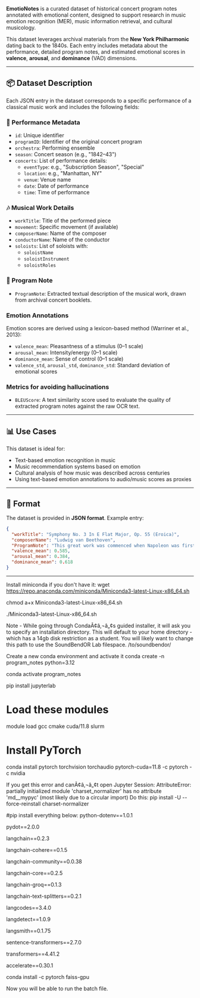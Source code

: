 **EmotioNotes** is a curated dataset of historical concert program notes annotated with emotional content, designed to support research in music emotion recognition (MER), music information retrieval, and cultural musicology.

This dataset leverages archival materials from the **New York Philharmonic** dating back to the 1840s. Each entry includes metadata about the performance, detailed program notes, and estimated emotional scores in **valence**, **arousal**, and **dominance** (VAD) dimensions.

---

## 📦 Dataset Description

Each JSON entry in the dataset corresponds to a specific performance of a classical music work and includes the following fields:

### 🎼 Performance Metadata
- `id`: Unique identifier
- `programID`: Identifier of the original concert program
- `orchestra`: Performing ensemble
- `season`: Concert season (e.g., "1842–43")
- `concerts`: List of performance details:
  - `eventType`: e.g., "Subscription Season", "Special"
  - `location`: e.g., "Manhattan, NY"
  - `venue`: Venue name
  - `date`: Date of performance
  - `time`: Time of performance

### 🎶 Musical Work Details
- `workTitle`: Title of the performed piece
- `movement`: Specific movement (if available)
- `composerName`: Name of the composer
- `conductorName`: Name of the conductor
- `soloists`: List of soloists with:
  - `soloistName`
  - `soloistInstrument`
  - `soloistRoles`

### 📝 Program Note
- `ProgramNote`: Extracted textual description of the musical work, drawn from archival concert booklets.

### Emotion Annotations
Emotion scores are derived using a lexicon-based method (Warriner et al., 2013):
- `valence_mean`: Pleasantness of a stimulus (0–1 scale)
- `arousal_mean`: Intensity/energy (0–1 scale)
- `dominance_mean`: Sense of control (0–1 scale)
- `valence_std`, `arousal_std`, `dominance_std`: Standard deviation of emotional scores

### Metrics for avoiding hallucinations
- `BLEUScore`: A text similarity score used to evaluate the quality of extracted program notes against the raw OCR text.

---

## 📊 Use Cases

This dataset is ideal for:
- Text-based emotion recognition in music
- Music recommendation systems based on emotion
- Cultural analysis of how music was described across centuries
- Using text-based emotion annotations to audio/music scores as proxies

---

## 📁 Format

The dataset is provided in **JSON format**. Example entry:

```json
{
  "workTitle": "Symphony No. 3 In E Flat Major, Op. 55 (Eroica)",
  "composerName": "Ludwig van Beethoven",
  "ProgramNote": "This great work was commenced when Napoleon was first Consul...",
  "valence_mean": 0.585,
  "arousal_mean": 0.384,
  "dominance_mean": 0.618
}
```

---

Install miniconda if you don't have it:
wget https://repo.anaconda.com/miniconda/Miniconda3-latest-Linux-x86_64.sh

chmod a+x Miniconda3-latest-Linux-x86_64.sh

./Miniconda3-latest-Linux-x86_64.sh

Note - While going through CondaÃ¢â‚¬â„¢s guided installer, it will ask you to specify an installation directory. This will default to your home directory - which has a 14gb disk restriction as a student. You will likely want to  change this path to use the SoundBendOR Lab filespace. /to/soundbendor/<ONID>

Create a new conda environment and activate it
conda create -n program_notes python=3.12

conda activate program_notes


pip install jupyterlab

# Load these modules
module load gcc cmake cuda/11.8 slurm

# Install PyTorch
conda install pytorch torchvision torchaudio pytorch-cuda=11.8 -c pytorch -c nvidia

If you get this error and canÃ¢â‚¬â„¢t open Jupyter Session:
AttributeError: partially initialized module 'charset_normalizer' has no attribute 'md__mypyc' (most likely due to a circular import)
Do this:
pip install -U --force-reinstall charset-normalizer

#pip install everything below:
python-dotenv==1.0.1

pydot==2.0.0

langchain==0.2.3

langchain-cohere==0.1.5

langchain-community==0.0.38

langchain-core==0.2.5

langchain-groq==0.1.3

langchain-text-splitters==0.2.1

langcodes==3.4.0

langdetect==1.0.9

langsmith==0.1.75

sentence-transformers==2.7.0

transformers==4.41.2

accelerate==0.30.1

conda install -c pytorch faiss-gpu

Now you will be able to run the batch file.
